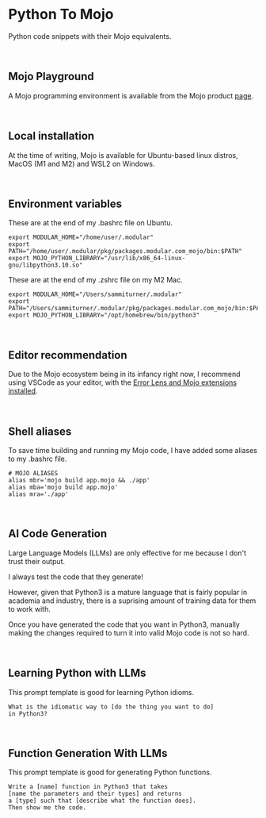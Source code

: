 <br>

# Python To Mojo

Python code snippets with their Mojo equivalents.

<br>

## Mojo Playground

A Mojo programming environment is available from the Mojo product [page](https://www.modular.com/mojo).

<br>

## Local installation

At the time of writing, Mojo is available for Ubuntu-based linux distros, MacOS (M1 and M2) and WSL2 on Windows.

<br>

## Environment variables

These are at the end of my .bashrc file on Ubuntu.

```
export MODULAR_HOME="/home/user/.modular"
export PATH="/home/user/.modular/pkg/packages.modular.com_mojo/bin:$PATH"
export MOJO_PYTHON_LIBRARY="/usr/lib/x86_64-linux-gnu/libpython3.10.so"
```

These are at the end of my .zshrc file on my M2 Mac.

```
export MODULAR_HOME="/Users/sammiturner/.modular"
export PATH="/Users/sammiturner/.modular/pkg/packages.modular.com_mojo/bin:$PATH"
export MOJO_PYTHON_LIBRARY="/opt/homebrew/bin/python3"
```

<br>

## Editor recommendation

Due to the Mojo ecosystem being in its infancy right now, I recommend using VSCode as your editor, with the [Error Lens and Mojo extensions installed](https://youtu.be/KYEAiTBbNT8?si=_jTQnoe3cj3ViLYB).

<br>

## Shell aliases

To save time building and running my Mojo code, I have added some aliases to my .bashrc file.

```
# MOJO ALIASES
alias mbr='mojo build app.mojo && ./app'
alias mba='mojo build app.mojo'
alias mra='./app'
```

<br>

## AI Code Generation

Large Language Models (LLMs) are only effective for me because I don't trust their output.

I always test the code that they generate!

However, given that Python3 is a mature language that is fairly popular in academia and industry, there is a suprising amount of training data for them to work with.

Once you have generated the code that you want in Python3, manually making the changes required to turn it into valid Mojo code is not so hard.

<br>

## Learning Python with LLMs

This prompt template is good for learning Python idioms.

```
What is the idiomatic way to [do the thing you want to do]
in Python3?
```

<br>

## Function Generation With LLMs

This prompt template is good for generating Python functions.

```
Write a [name] function in Python3 that takes
[name the parameters and their types] and returns
a [type] such that [describe what the function does].
Then show me the code.
```

<br>
